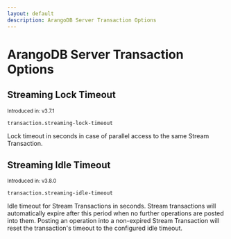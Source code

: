 ```yaml
---
layout: default
description: ArangoDB Server Transaction Options
---
```

# ArangoDB Server Transaction Options

## Streaming Lock Timeout

<small>Introduced in: v3.7.1</small>

`transaction.streaming-lock-timeout`

Lock timeout in seconds in case of parallel access to the same
Stream Transaction.

## Streaming Idle Timeout

<small>Introduced in: v3.8.0</small>

`transaction.streaming-idle-timeout`

Idle timeout for Stream Transactions in seconds. Stream transactions will
automatically expire after this period when no further operations are posted
into them. Posting an operation into a non-expired Stream Transaction will
reset the transaction's timeout to the configured idle timeout.
